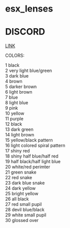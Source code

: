 # esx_lenses

# DISCORD

[LINK](https://discord.gg/rrHFBmf)


COLORS:

  1 black </br>
  2 very light blue/green</br>
  3 dark blue</br>
  4 brown</br>
  5 darker brown </br>
  6 light brown </br>
  7 blue </br>
  8 light blue </br>
  9 pink </br>
  10 yellow </br>
  11 purple </br>
  12 black </br>
  13 dark green </br>
  14 light brown </br>
  15 yellow/black pattern </br>
  16 light colored spiral pattern </br>
  17 shiny red </br>
  18 shiny half blue/half red </br>
  19 half black/half light blue </br>
  20 white/red perimter </br>
  21 green snake </br>
  22 red snake </br>
  23 dark blue snake </br>
  24 dark yellow </br>
  25 bright yellow </br>
  26 all black </br>
  27 red small pupil </br>
  28 devil blue/black </br>
  29 white small pupil </br>
  30 glossed over </br>
